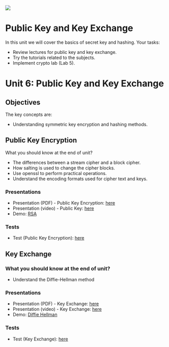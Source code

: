 <img src="https://github.com/billbuchanan/csn09112/blob/master/zadditional/top_csn09112.png"/>

# Public Key and Key Exchange
In this unit we will cover the basics of secret key and hashing.  Your tasks:

* Review lectures for public key and key exchange.
* Try the tutorials related to the subjects.
* Implement crypto lab (Lab 5).



# Unit 6: Public Key and Key Exchange

## Objectives

The key concepts are: 

* Understanding symmetric key encryption and hashing methods.

## Public Key Encryption

What you should know at the end of unit?

* The differences between a stream cipher and a block cipher.
* How salting is used to change the cipher blocks.
* Use openssl to perform practical operations.
* Understand the encoding formats used for cipher text and keys.


### Presentations

* Presentation (PDF) - Public Key Encryption: <a href="https://github.com/billbuchanan/csn09112/blob/master/week06_public_key/lecture/chapter04_public.pdf" target="_blank">here</a>
* Presentation (video) - Public Key: <a href="https://www.youtube.com/watch?v=hlfFQlHJUyY" target="_blank">here</a> 
* Demo: <a href="https://www.youtube.com/watch?v=pHES8eNor6k" target="_blank">RSA</a>


### Tests

* Test (Public Key Encryption): <a href="https://asecuritysite.com/tests/tests?sortBy=crypto02" target="_blank">here</a></li>
  

## Key Exchange

### What you should know at the end of unit?

* Understand the Diffie-Hellman method

### Presentations

* Presentation (PDF) - Key Exchange: <a href="https://github.com/billbuchanan/csn09112/blob/master/week06_public_key/lecture/chapter05_key_exchange.pdf" target="_blank">here</a>
* Presentation (video) -  Key Exchange: <a href="https://www.youtube.com/watch?v=poC1Pc-KDSo" target="_blank">here</a> 
* Demo: <a href="https://www.youtube.com/watch?v=wyNPhNAsmJ0" target="_blank">Diffie Hellman</a>


### Tests

* Test (Key Exchange): <a href="https://asecuritysite.com/tests/tests?sortBy=crypto05" target="_blank">here</a>
 


